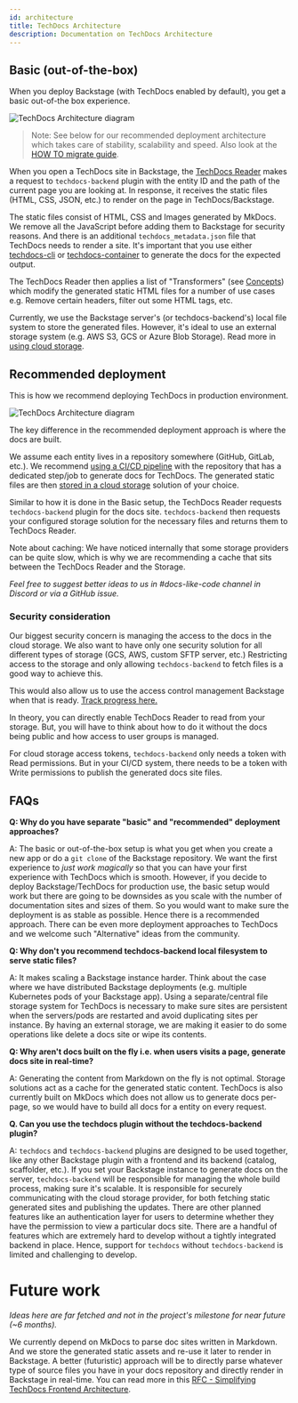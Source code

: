 ```yaml
---
id: architecture
title: TechDocs Architecture
description: Documentation on TechDocs Architecture
---
```


## Basic (out-of-the-box)

When you deploy Backstage (with TechDocs enabled by default), you get a basic
out-of-the box experience.

<img data-zoomable src="../../assets/techdocs/architecture-basic.drawio.svg" alt="TechDocs Architecture diagram" />

> Note: See below for our recommended deployment architecture which takes care
> of stability, scalability and speed. Also look at the
> [HOW TO migrate guide](how-to-guides.md#how-to-migrate-from-techdocs-basic-to-recommended-deployment-approach).

When you open a TechDocs site in Backstage, the
[TechDocs Reader](./concepts.md#techdocs-reader) makes a request to
`techdocs-backend` plugin with the entity ID and the path of the current page
you are looking at. In response, it receives the static files (HTML, CSS, JSON,
etc.) to render on the page in TechDocs/Backstage.

The static files consist of HTML, CSS and Images generated by MkDocs. We remove
all the JavaScript before adding them to Backstage for security reasons. And
there is an additional `techdocs_metadata.json` file that TechDocs needs to
render a site. It's important that you use either
[techdocs-cli](https://github.com/backstage/techdocs-cli) or
[techdocs-container](https://github.com/backstage/techdocs-container) to
generate the docs for the expected output.

The TechDocs Reader then applies a list of "Transformers" (see
[Concepts](./concepts.md)) which modify the generated static HTML files for a
number of use cases e.g. Remove certain headers, filter out some HTML tags, etc.

Currently, we use the Backstage server's (or techdocs-backend's) local file
system to store the generated files. However, it's ideal to use an external
storage system (e.g. AWS S3, GCS or Azure Blob Storage). Read more in
[using cloud storage](using-cloud-storage.md).

## Recommended deployment

This is how we recommend deploying TechDocs in production environment.

<img data-zoomable src="../../assets/techdocs/architecture-recommended.drawio.svg" alt="TechDocs Architecture diagram" />

The key difference in the recommended deployment approach is where the docs are
built.

We assume each entity lives in a repository somewhere (GitHub, GitLab, etc.). We
recommend [using a CI/CD pipeline](configuring-ci-cd.md) with the repository
that has a dedicated step/job to generate docs for TechDocs. The generated
static files are then [stored in a cloud storage](using-cloud-storage.md)
solution of your choice.

Similar to how it is done in the Basic setup, the TechDocs Reader requests
`techdocs-backend` plugin for the docs site. `techdocs-backend` then requests
your configured storage solution for the necessary files and returns them to
TechDocs Reader.

Note about caching: We have noticed internally that some storage providers can
be quite slow, which is why we are recommending a cache that sits between the
TechDocs Reader and the Storage.

_Feel free to suggest better ideas to us in #docs-like-code channel in Discord
or via a GitHub issue._

### Security consideration

Our biggest security concern is managing the access to the docs in the cloud
storage. We also want to have only one security solution for all different types
of storage (GCS, AWS, custom SFTP server, etc.) Restricting access to the
storage and only allowing `techdocs-backend` to fetch files is a good way to
achieve this.

This would also allow us to use the access control management Backstage when
that is ready.
[Track progress here.](https://github.com/backstage/backstage/issues/3218)

In theory, you can directly enable TechDocs Reader to read from your storage.
But, you will have to think about how to do it without the docs being public and
how access to user groups is managed.

For cloud storage access tokens, `techdocs-backend` only needs a token with Read
permissions. But in your CI/CD system, there needs to be a token with Write
permissions to publish the generated docs site files.

## FAQs

**Q: Why do you have separate "basic" and "recommended" deployment approaches?**

A: The basic or out-of-the-box setup is what you get when you create a new app
or do a `git clone` of the Backstage repository. We want the first experience to
_just work magically_ so that you can have your first experience with TechDocs
which is smooth. However, if you decide to deploy Backstage/TechDocs for
production use, the basic setup would work but there are going to be downsides
as you scale with the number of documentation sites and sizes of them. So you
would want to make sure the deployment is as stable as possible. Hence there is
a recommended approach. There can be even more deployment approaches to TechDocs
and we welcome such "Alternative" ideas from the community.

**Q: Why don't you recommend techdocs-backend local filesystem to serve static
files?**

A: It makes scaling a Backstage instance harder. Think about the case where we
have distributed Backstage deployments (e.g. multiple Kubernetes pods of your
Backstage app). Using a separate/central file storage system for TechDocs is
necessary to make sure sites are persistent when the servers/pods are restarted
and avoid duplicating sites per instance. By having an external storage, we are
making it easier to do some operations like delete a docs site or wipe its
contents.

**Q: Why aren't docs built on the fly i.e. when users visits a page, generate
docs site in real-time?**

A: Generating the content from Markdown on the fly is not optimal. Storage
solutions act as a cache for the generated static content. TechDocs is also
currently built on MkDocs which does not allow us to generate docs per-page, so
we would have to build all docs for a entity on every request.

**Q. Can you use the techdocs plugin without the techdocs-backend plugin?**

A: `techdocs` and `techdocs-backend` plugins are designed to be used together,
like any other Backstage plugin with a frontend and its backend (catalog,
scaffolder, etc.). If you set your Backstage instance to generate docs on the
server, `techdocs-backend` will be responsible for managing the whole build
process, making sure it's scalable. It is responsible for securely communicating
with the cloud storage provider, for both fetching static generated sites and
publishing the updates. There are other planned features like an authentication
layer for users to determine whether they have the permission to view a
particular docs site. There are a handful of features which are extremely hard
to develop without a tightly integrated backend in place. Hence, support for
`techdocs` without `techdocs-backend` is limited and challenging to develop.

# Future work

_Ideas here are far fetched and not in the project's milestone for near future
(~6 months)._

We currently depend on MkDocs to parse doc sites written in Markdown. And we
store the generated static assets and re-use it later to render in Backstage. A
better (futuristic) approach will be to directly parse whatever type of source
files you have in your docs repository and directly render in Backstage in
real-time. You can read more in this
[RFC - Simplifying TechDocs Frontend Architecture](https://github.com/backstage/backstage/issues/3998).